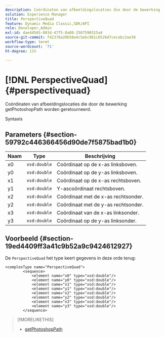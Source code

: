 ```yaml
---
description: Coördinaten van afbeeldingslocaties die door de bewerking getPhotoshopPath worden geretourneerd.
solution: Experience Manager
title: PerspectiveQuad
feature: Dynamic Media Classic,SDK/API
role: Developer,Admin
exl-id: dae44565-083d-47f5-8a08-2567590315a4
source-git-commit: f42378a20b58e4c5ebc961c6526d7cecabc2ae38
workflow-type: tm+mt
source-wordcount: '71'
ht-degree: 11%

---
```


# [!DNL PerspectiveQuad]{#perspectivequad}

Coördinaten van afbeeldingslocaties die door de bewerking getPhotoshopPath worden geretourneerd.

Syntaxis

## Parameters {#section-59792c446366456d90de7f5875bad1b0}

| Naam | Type | Beschrijving |
|---|---|---|
| x0 | `xsd:double` | Coördinaat op de x-as linksboven. |
| y0 | `xsd:double` | Coördinaat op de y-as linksboven. |
| x1 | `xsd:double` | Coördinaat op de x-as rechtsboven. |
| y1 | `xsd:double` | Y-ascoördinaat rechtsboven. |
| x2 | `xsd:double` | Coördinaat met de x-as rechtsonder. |
| y2 | `xsd:double` | Coördinaat met de y-as rechtsonder. |
| x3 | `xsd:double` | Coördinaat van de x-as linksonder. |
| y3 | `xsd:double` | Coördinaat op de y-as linksonder. |

## Voorbeeld {#section-19ed4409ff3a41c9b52a9c9424612927}

De `PerspectiveQuad` het type keert gegevens in deze orde terug:

```
<complexType name="PerspectiveQuad">
        <sequence>
            <element name="x0" type="xsd:double"/>
            <element name="y0" type="xsd:double"/>
            <element name="x1" type="xsd:double"/>
            <element name="y1" type="xsd:double"/>
            <element name="x2" type="xsd:double"/>
            <element name="y2" type="xsd:double"/>
            <element name="x3" type="xsd:double"/>
            <element name="y3" type="xsd:double"/>
        </sequence>
```

>[!MORELIKETHIS]
>
>* [getPhotoshopPath](../../operations/c-operations-intro/c-methods/r-get-photoshop-path.md#reference-545f902f84194951ac04e947fdc803b9)

